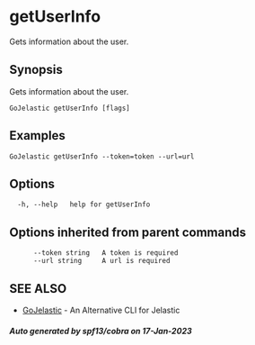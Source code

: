 #  getUserInfo

Gets information about the user.

## Synopsis

Gets information about the user.

```
GoJelastic getUserInfo [flags]
```

## Examples

```
GoJelastic getUserInfo --token=token --url=url
```

## Options

```
  -h, --help   help for getUserInfo
```

## Options inherited from parent commands

```
      --token string   A token is required
      --url string     A url is required
```

## SEE ALSO

* [GoJelastic](GoJelastic.md)	 - An Alternative CLI for Jelastic

##### Auto generated by spf13/cobra on 17-Jan-2023
